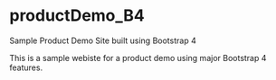 # productDemo_B4
Sample Product Demo Site built using Bootstrap 4

This is a sample webiste for a product demo using major Bootstrap 4 features.
